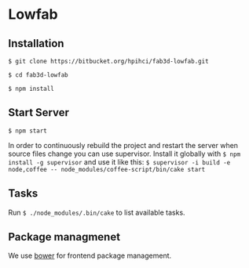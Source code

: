 # Lowfab

## Installation

`$ git clone https://bitbucket.org/hpihci/fab3d-lowfab.git`

`$ cd fab3d-lowfab`

`$ npm install`


## Start Server

`$ npm start`

In order to continuously rebuild the project and restart the server
when source files change you can use supervisor.
Install it globally with `$ npm install -g supervisor` and use it like this:
`$ supervisor -i build -e node,coffee -- node_modules/coffee-script/bin/cake start`


## Tasks

Run `$ ./node_modules/.bin/cake` to list available tasks.


## Package managmenet

We use [bower](http://bower.io/) for frontend package management.
